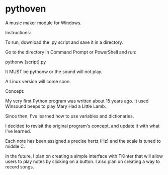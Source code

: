 # pythoven
A music maker module for Windows. 

Instructions: 

To run, download the .py script and save it in a directory. 

Go to the directory in Command Prompt or PowerShell and run: 

pythonw [script].py

It MUST be pythonw or the sound will not play. 

A Linux version will come soon.

Concept: 

My very first Python program was written about 15 years ago. It used Winsound beeps to play Mary Had a Little Lamb. 

Since then, I've learned how to use variables and dictionaries. 

I decided to revisit the original program's concept, and update it with what I've learned. 

Each note has been assigned a precise hertz (Hz) and the scale is tuned to middle C. 

In the future, I plan on creating a simple interface with TKinter that will allow users to play notes by clicking on a button. I also plan on creating a way to record songs. 
